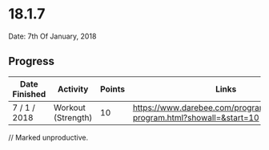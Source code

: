 # 18.1.7

Date: 7th Of January, 2018

## Progress

| Date Finished | Activity | Points | Links |
| ------------- | -------- | ------ | ----- |
| 7 / 1 / 2018 | Workout (Strength) | 10 | https://www.darebee.com/programs/foundation-program.html?showall=&start=10 |


// Marked unproductive.
